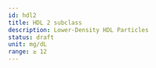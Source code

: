 ```yaml
---
id: hdl2
title: HDL 2 subclass
description: Lower-Density HDL Particles
status: draft
unit: mg/dL
range: ≥ 12
---
```

